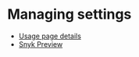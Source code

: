 # Managing settings

* [Usage page details](usage-page-details.md)
* [Snyk Preview](snyk-preview.md)

